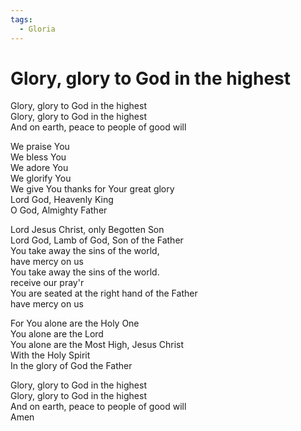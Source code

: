 ```yaml
---
tags:
  - Gloria
---
```



  

# Glory, glory to God in the highest  

Glory, glory to God in the highest  
Glory, glory to God in the highest  
And on earth, peace to people of good will  

We praise You  
We bless You  
We adore You  
We glorify You  
We give You thanks for Your great glory  
Lord God, Heavenly King  
O God, Almighty Father  

Lord Jesus Christ, only Begotten Son  
Lord God, Lamb of God, Son of the Father  
You take away the sins of the world,  
have mercy on us  
You take away the sins of the world.  
receive our pray'r  
You are seated at the right hand of the Father  
have mercy on us  

For You alone are the Holy One  
You alone are the Lord  
You alone are the Most High, Jesus Christ  
With the Holy Spirit  
In the glory of God the Father  

Glory, glory to God in the highest  
Glory, glory to God in the highest  
And on earth, peace to people of good will  
Amen  